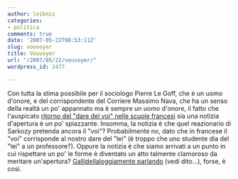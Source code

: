 ```yaml
---
author: leibniz
categories:
- politica
comments: true
date: '2007-05-22T08:53:11Z'
slug: vouvoyer
title: Vouvoyer
url: "/2007/05/22/vouvoyer/"
wordpress_id: 2477

---
```

Con tutta la stima possibile per il sociologo Pierre Le Goff, che è un uomo d'onore, e del corrispondente del Corriere Massimo Nava, che ha un senso della realtà un po' appannato ma è sempre un uomo d'onore, il fatto che l'auspicato [ritorno del "dare del voi" nelle scuole francesi](https://www.corriere.it/Primo_Piano/Esteri/2007/05_Maggio/22/scuole_francesi_voi.shtml) sia una notizia d'apertura è un po' spiazzante.
Insomma, la notizia è che quel reazionario di Sarkozy pretenda ancora il "voi"? Probabilmente no, dato che in francese il "voi" corrisponde al nostro dare del "lei" (è troppo che uno studente dia del "lei" a un professore?).
Oppure la notizia è che siamo arrivati a un punto in cui rispettare un po' le forme è diventato un atto talmente clamoroso da meritare un'apertura? [Gallidellaloggiamente parlando](https://www.corriere.it/Primo_Piano/Editoriali/2007/04_Aprile/02/addio_ai_padri.shtml) (vedi dito...), forse, è così.
